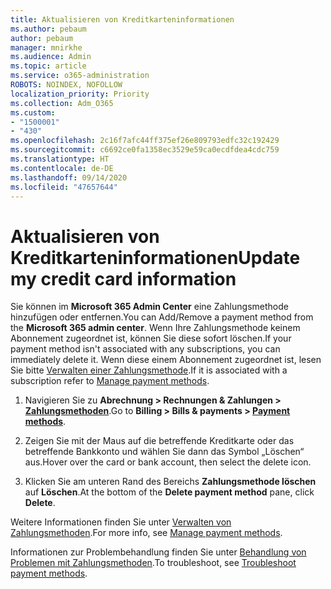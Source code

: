 ```yaml
---
title: Aktualisieren von Kreditkarteninformationen
ms.author: pebaum
author: pebaum
manager: mnirkhe
ms.audience: Admin
ms.topic: article
ms.service: o365-administration
ROBOTS: NOINDEX, NOFOLLOW
localization_priority: Priority
ms.collection: Adm_O365
ms.custom:
- "1500001"
- "430"
ms.openlocfilehash: 2c16f7afc44ff375ef26e809793edfc32c192429
ms.sourcegitcommit: c6692ce0fa1358ec3529e59ca0ecdfdea4cdc759
ms.translationtype: HT
ms.contentlocale: de-DE
ms.lasthandoff: 09/14/2020
ms.locfileid: "47657644"
---
```

# <a name="update-my-credit-card-information"></a><span data-ttu-id="f61c3-102">Aktualisieren von Kreditkarteninformationen</span><span class="sxs-lookup"><span data-stu-id="f61c3-102">Update my credit card information</span></span>

<span data-ttu-id="f61c3-103">Sie können im **Microsoft 365 Admin Center** eine Zahlungsmethode hinzufügen oder entfernen.</span><span class="sxs-lookup"><span data-stu-id="f61c3-103">You can Add/Remove a payment method from the **Microsoft 365 admin center**.</span></span> <span data-ttu-id="f61c3-104">Wenn Ihre Zahlungsmethode keinem Abonnement zugeordnet ist, können Sie diese sofort löschen.</span><span class="sxs-lookup"><span data-stu-id="f61c3-104">If your payment method isn't associated with any subscriptions, you can immediately delete it.</span></span> <span data-ttu-id="f61c3-105">Wenn diese einem Abonnement zugeordnet ist, lesen Sie bitte [Verwalten einer Zahlungsmethode](https://docs.microsoft.com/microsoft-365/commerce/billing-and-payments/manage-payment-methods).</span><span class="sxs-lookup"><span data-stu-id="f61c3-105">If it is associated with a subscription refer to [Manage payment methods](https://docs.microsoft.com/microsoft-365/commerce/billing-and-payments/manage-payment-methods).</span></span>

1. <span data-ttu-id="f61c3-106">Navigieren Sie zu **Abrechnung > Rechnungen & Zahlungen > [Zahlungsmethoden](https://go.microsoft.com/fwlink/p/?linkid=2018806)**.</span><span class="sxs-lookup"><span data-stu-id="f61c3-106">Go to **Billing > Bills & payments > [Payment methods](https://go.microsoft.com/fwlink/p/?linkid=2018806)**.</span></span>

2. <span data-ttu-id="f61c3-107">Zeigen Sie mit der Maus auf die betreffende Kreditkarte oder das betreffende Bankkonto und wählen Sie dann das Symbol „Löschen“ aus.</span><span class="sxs-lookup"><span data-stu-id="f61c3-107">Hover over the card or bank account, then select the delete icon.</span></span>

3. <span data-ttu-id="f61c3-108">Klicken Sie am unteren Rand des Bereichs **Zahlungsmethode löschen** auf **Löschen**.</span><span class="sxs-lookup"><span data-stu-id="f61c3-108">At the bottom of the **Delete payment method** pane, click **Delete**.</span></span>

<span data-ttu-id="f61c3-109">Weitere Informationen finden Sie unter [Verwalten von Zahlungsmethoden](https://docs.microsoft.com/microsoft-365/commerce/billing-and-payments/manage-payment-methods).</span><span class="sxs-lookup"><span data-stu-id="f61c3-109">For more info, see [Manage payment methods](https://docs.microsoft.com/microsoft-365/commerce/billing-and-payments/manage-payment-methods).</span></span>

<span data-ttu-id="f61c3-110">Informationen zur Problembehandlung finden Sie unter [Behandlung von Problemen mit Zahlungsmethoden](https://docs.microsoft.com/microsoft-365/commerce/billing-and-payments/manage-payment-methods#troubleshoot-payment-methods).</span><span class="sxs-lookup"><span data-stu-id="f61c3-110">To troubleshoot, see [Troubleshoot payment methods](https://docs.microsoft.com/microsoft-365/commerce/billing-and-payments/manage-payment-methods#troubleshoot-payment-methods).</span></span>
